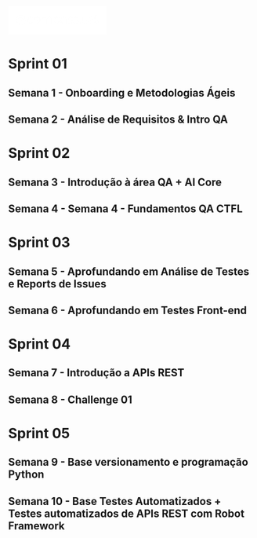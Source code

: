 ![Logo](Logo/Logo_Compass.png)

# Sprint 01
## Semana 1 - Onboarding e Metodologias Ágeis
## Semana 2 - Análise de Requisitos & Intro QA

# Sprint 02
## Semana 3 - Introdução à área QA + AI Core
## Semana 4 - Semana 4 - Fundamentos QA CTFL

# Sprint 03
## Semana 5 - Aprofundando em Análise de Testes e Reports de Issues
## Semana 6 - Aprofundando em Testes Front-end

# Sprint 04
## Semana 7 - Introdução a APIs REST
## Semana 8 - Challenge 01

# Sprint 05
## Semana 9 - Base versionamento e programação Python
## Semana 10 - Base Testes Automatizados + Testes automatizados de APIs REST com Robot Framework

